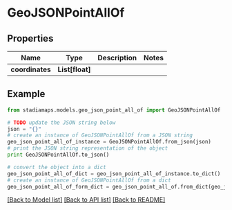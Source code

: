# GeoJSONPointAllOf


## Properties
Name | Type | Description | Notes
------------ | ------------- | ------------- | -------------
**coordinates** | **List[float]** |  | 

## Example

```python
from stadiamaps.models.geo_json_point_all_of import GeoJSONPointAllOf

# TODO update the JSON string below
json = "{}"
# create an instance of GeoJSONPointAllOf from a JSON string
geo_json_point_all_of_instance = GeoJSONPointAllOf.from_json(json)
# print the JSON string representation of the object
print GeoJSONPointAllOf.to_json()

# convert the object into a dict
geo_json_point_all_of_dict = geo_json_point_all_of_instance.to_dict()
# create an instance of GeoJSONPointAllOf from a dict
geo_json_point_all_of_form_dict = geo_json_point_all_of.from_dict(geo_json_point_all_of_dict)
```
[[Back to Model list]](../README.md#documentation-for-models) [[Back to API list]](../README.md#documentation-for-api-endpoints) [[Back to README]](../README.md)


